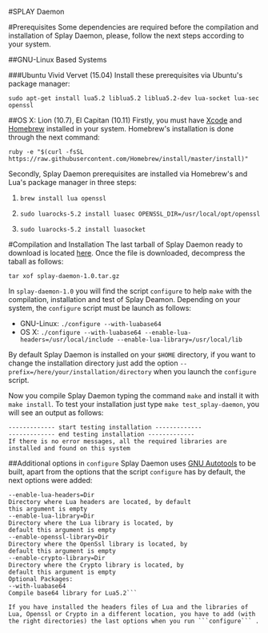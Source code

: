 #SPLAY Daemon

#Prerequisites
Some dependencies are required before the compilation and installation of Splay Daemon, please, follow the next steps according to your system.

##GNU-Linux Based Systems

###Ubuntu Vivid Vervet (15.04)
Install these prerequisites via Ubuntu's package manager:

```sudo apt-get install lua5.2 liblua5.2 liblua5.2-dev lua-socket lua-sec openssl```


##OS X: Lion (10.7), El Capitan (10.11)
Firstly, you must have [Xcode](http://developer.apple.com/xcode/) and [Homebrew](http://brew.sh/) installed in your system. Homebrew's installation is done through the next command:

```ruby -e "$(curl -fsSL https://raw.githubusercontent.com/Homebrew/install/master/install)"```

Secondly, Splay Daemon prerequisites are installed via Homebrew's and Lua's package manager in three steps:

1. ```brew install lua openssl```

1. ```sudo luarocks-5.2 install luasec OPENSSL_DIR=/usr/local/opt/openssl```

1. ```sudo luarocks-5.2 install luasocket```

#Compilation and Installation
The last tarball of Splay Daemon ready to download is located [here](https://github.com/splay-project/splay/blob/autoconfig/daemon/dist/splay-daemon-1.0.tar.gz?raw=true). Once the file is downloaded, decompress the taball as follows:

```tar xof splay-daemon-1.0.tar.gz```

In ```splay-daemon-1.0``` you will find the script ```configure``` to help ```make``` with the compilation, installation and test of Splay Deamon. Depending on your system, the ```configure``` script must be launch as follows:

- GNU-Linux: ```./configure --with-luabase64```
- OS X: ```./configure --with-luabase64 --enable-lua-headers=/usr/local/include --enable-lua-library=/usr/local/lib```

By default Splay Daemon is installed on your ```$HOME``` directory, if you want to change the installation directory just add the option ```--prefix=/here/your/installation/directory``` when you launch the ```configure``` script.

Now you compile Splay Daemon typing the command ```make``` and install it with ```make install```. To test your installation just type ```make test_splay-daemon```, you will see an output as follows:

```
------------- start testing installation -------------
------------- end testing installation -------------
If there is no error messages, all the required libraries are
installed and found on this system

```

##Additional options in ```configure```
Splay Daemon uses [GNU Autotools](http://www.gnu.org/software/autoconf/autoconf.html) to be built, apart from the options that the script ```configure``` has by default, the next options were added:

```Optional Features:
--enable-lua-headers=Dir
Directory where Lua headers are located, by default
this argument is empty
--enable-lua-library=Dir
Directory where the Lua library is located, by
default this argument is empty
--enable-openssl-library=Dir
Directory where the OpenSsl library is located, by
default this argument is empty
--enable-crypto-library=Dir
Directory where the Crypto library is located, by
default this argument is empty
Optional Packages:
--with-luabase64
Compile base64 library for Lua5.2```

If you have installed the headers files of Lua and the libraries of Lua, Openssl or Crypto in a different location, you have to add (with the right directories) the last options when you run ```configure``` .
